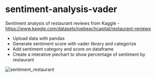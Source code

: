 # sentiment-analysis-vader

Sentiment analysis of restaurant reviews from Kaggle - https://www.kaggle.com/datasets/joebeachcapital/restaurant-reviews

* Upload data with pandas
* Generate sentiment score with vader library and categorize
* Add sentiment category and score on dataframe
* Create a interative piechart to show percentage of sentiment by restaurant

![sentiment_restaurant](https://github.com/liperoc/sentiment-analysis-vader/assets/46712205/0c05ae0a-4afd-42f2-b783-5b94fc8b389d)
